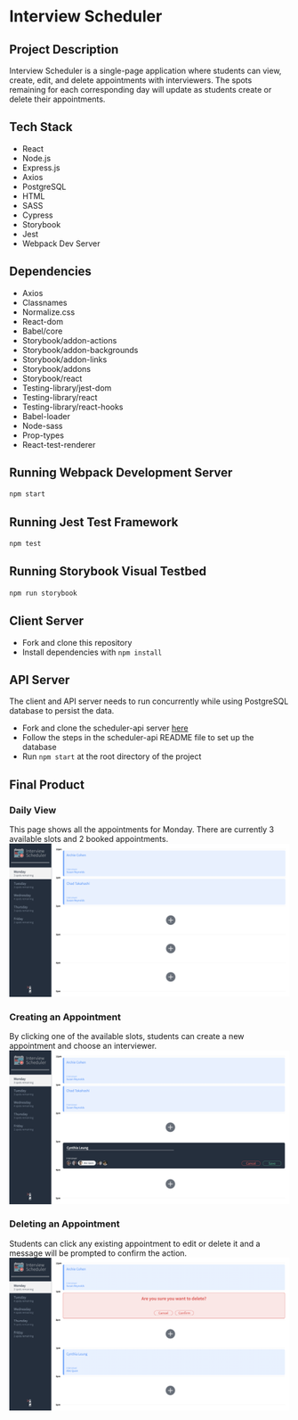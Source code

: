 # Interview Scheduler
## Project Description

Interview Scheduler is a single-page application where students can view, create, edit, and delete appointments with interviewers. The spots remaining for each corresponding day will update as students create or delete their appointments. 

## Tech Stack

- React
- Node.js
- Express.js
- Axios
- PostgreSQL
- HTML
- SASS
- Cypress
- Storybook
- Jest
- Webpack Dev Server

## Dependencies

- Axios
- Classnames
- Normalize.css
- React-dom
- Babel/core
- Storybook/addon-actions
- Storybook/addon-backgrounds
- Storybook/addon-links
- Storybook/addons
- Storybook/react
- Testing-library/jest-dom
- Testing-library/react
- Testing-library/react-hooks
- Babel-loader
- Node-sass
- Prop-types
- React-test-renderer

## Running Webpack Development Server

```sh
npm start
```

## Running Jest Test Framework

```sh
npm test
```

## Running Storybook Visual Testbed

```sh
npm run storybook
```

## Client Server
- Fork and clone this repository
- Install dependencies with `npm install`

## API Server
The client and API server needs to run concurrently while using PostgreSQL database to persist the data.

- Fork and clone the scheduler-api server [here](https://github.com/lighthouse-labs/scheduler-api)
- Follow the steps in the scheduler-api README file to set up the database
- Run `npm start` at the root directory of the project


## Final Product
### Daily View
This page shows all the appointments for Monday. There are currently 3 available slots and 2 booked appointments.
!["All appointments for the selected day"](https://github.com/cynthiaaleung/scheduler/blob/master/docs/appointments-view.png?raw=true)

### Creating an Appointment
By clicking one of the available slots, students can create a new appointment and choose an interviewer.
!["Adding an appointment"](https://github.com/cynthiaaleung/scheduler/blob/master/docs/add-appointment.png?raw=true)

### Deleting an Appointment
Students can click any existing appointment to edit or delete it and a message will be prompted to confirm the action.
!["Deleting an appointment"](https://github.com/cynthiaaleung/scheduler/blob/master/docs/deleting-appointment.png?raw=true)